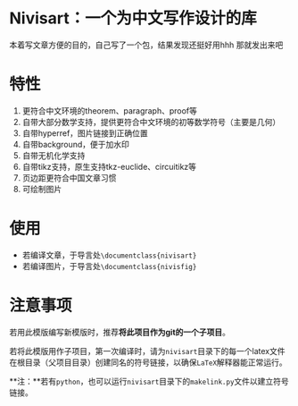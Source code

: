 # Nivisart：一个为中文写作设计的库

本着写文章方便的目的，自己写了一个包，结果发现还挺好用hhh
那就发出来吧

# 特性

1. 更符合中文环境的theorem、paragraph、proof等
2. 自带大部分数学支持，提供更符合中文环境的初等数学符号（主要是几何）
3. 自带hyperref，图片链接到正确位置
4. 自带background，便于加水印
5. 自带无机化学支持
6. 自带tikz支持，原生支持tkz-euclide、circuitikz等
7. 页边距更符合中国文章习惯
8. 可绘制图片

# 使用
* 若编译文章，于导言处`\documentclass{nivisart}`
* 若编译图片，于导言处`\documentclass{nivisfig}`

# 注意事项
若用此模版编写新模版时，推荐**将此项目作为git的一个子项目**。

若将此模版用作子项目，第一次编译时，请为`nivisart`目录下的每一个latex文件在根目录（父项目目录）创建同名的符号链接，以确保`LaTeX`解释器能正常运行。

**注：**若有`python`，也可以运行`nivisart`目录下的`makelink.py`文件以建立符号链接。

